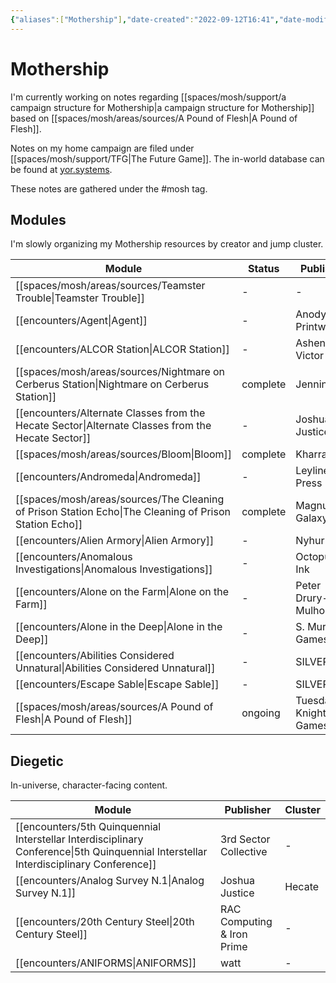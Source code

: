 ```yaml
---
{"aliases":["Mothership"],"date-created":"2022-09-12T16:41","date-modified":"2023-04-20T13:13","dg-publish":true,"tags":["mosh"],"title":"Mothership","permalink":"/spaces/mosh/mocs/mothership/","dgPassFrontmatter":true}
---
```



# Mothership

I'm currently working on notes regarding [[spaces/mosh/support/a campaign structure for Mothership\|a campaign structure for Mothership]] based on [[spaces/mosh/areas/sources/A Pound of Flesh\|A Pound of Flesh]].

Notes on my home campaign are filed under [[spaces/mosh/support/TFG\|The Future Game]]. The in-world database can be found at [yor.systems](https://yor.systems).

These notes are gathered under the #mosh tag.

## Modules

I'm slowly organizing my Mothership resources by creator and jump cluster.

| Module                                                                                                    | Status   | Publisher              | Cluster                                   |
| --------------------------------------------------------------------------------------------------------- | -------- | ---------------------- | ----------------------------------------- |
| [[spaces/mosh/areas/sources/Teamster Trouble\|Teamster Trouble]]                                       | \-       | \-                     | \-                                        |
| [[encounters/Agent\|Agent]]                                                                            | \-       | Anodyne Printware      | \-                                        |
| [[encounters/ALCOR Station\|ALCOR Station]]                                                            | \-       | Ashen Victor           | \-                                        |
| [[spaces/mosh/areas/sources/Nightmare on Cerberus Station\|Nightmare on Cerberus Station]]             | complete | Jennings               | \-                                        |
| [[encounters/Alternate Classes from the Hecate Sector\|Alternate Classes from the Hecate Sector]]      | \-       | Joshua Justice         | Hecate                                    |
| [[spaces/mosh/areas/sources/Bloom\|Bloom]]                                                             | complete | Kharrak                | \-                                        |
| [[encounters/Andromeda\|Andromeda]]                                                                    | \-       | Leyline Press          | \-                                        |
| [[spaces/mosh/areas/sources/The Cleaning of Prison Station Echo\|The Cleaning of Prison Station Echo]] | complete | Magnum Galaxy          | Magnum                                    |
| [[encounters/Alien Armory\|Alien Armory]]                                                              | \-       | Nyhur                  | \-                                        |
| [[encounters/Anomalous Investigations\|Anomalous Investigations]]                                      | \-       | Octopus Ink            | \-                                        |
| [[encounters/Alone on the Farm\|Alone on the Farm]]                                                    | \-       | Peter Drury-Mulholland | \-                                        |
| [[encounters/Alone in the Deep\|Alone in the Deep]]                                                    | \-       | S. Murphy Games        | \-                                        |
| [[encounters/Abilities Considered Unnatural\|Abilities Considered Unnatural]]                          | \-       | SILVERARM              | \-                                        |
| [[encounters/Escape Sable\|Escape Sable]]                                                              | \-       | SILVERARM              | \-                                        |
| [[spaces/mosh/areas/sources/A Pound of Flesh\|A Pound of Flesh]]                                       | ongoing  | Tuesday Knight Games   | [[spaces/mosh/support/32819L\|32819L]] |


## Diegetic

In-universe, character-facing content.

| Module                                                                                                                                   | Publisher                  | Cluster |
| ---------------------------------------------------------------------------------------------------------------------------------------- | -------------------------- | ------- |
| [[encounters/5th Quinquennial Interstellar Interdisciplinary Conference\|5th Quinquennial Interstellar Interdisciplinary Conference]] | 3rd Sector Collective      | \-      |
| [[encounters/Analog Survey N.1\|Analog Survey N.1]]                                                                                   | Joshua Justice             | Hecate  |
| [[encounters/20th Century Steel\|20th Century Steel]]                                                                                 | RAC Computing & Iron Prime | \-      |
| [[encounters/ANIFORMS\|ANIFORMS]]                                                                                                     | watt                       | \-      |
